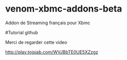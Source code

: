 # venom-xbmc-addons-beta
Addon de Streaming français pour Xbmc

#Tutorial github

Merci de regarder cette video

http://play.tojsiab.com/WVJBbTE0UE5XZzgz



